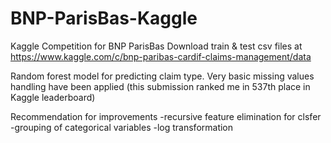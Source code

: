 # BNP-ParisBas-Kaggle
Kaggle Competition for BNP ParisBas
Download train & test csv files at
https://www.kaggle.com/c/bnp-paribas-cardif-claims-management/data


Random forest model for predicting claim type.
Very basic missing values handling have been applied (this submission ranked me in 537th place in Kaggle leaderboard)

Recommendation for improvements
-recursive feature elimination for clsfer
-grouping of categorical variables
-log transformation

